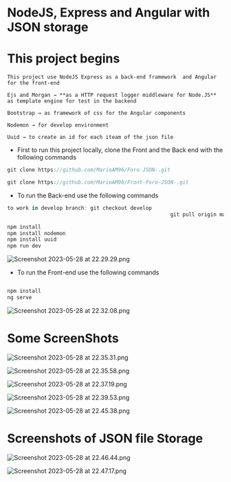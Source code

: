 # NodeJS, Express and Angular with JSON storage

# **This project begins**

`This project use NodeJS Express as a back-end framework  and Angular for the front-end`

`Ejs and Morgan → **as a HTTP request logger middleware for Node.JS** as template engine for test in the backend`

`Bootstrap → as framework of css for the Angular components` 

`Nodemon → for develop environment`

`Uuid → to create an id for each iteam of the json file`

- First to run this project locally, clone the Front and the Back end with the following commands

```jsx
git clone https://github.com/MarioAM96/Foro-JSON-.git

git clone https://github.com/MarioAM96/Front-Foro-JSON-.git
```

- To run the Back-end use the following commands

```jsx
to work in develop branch: git checkout develop
													 git pull origin master

npm install
npm install nodemon
npm install uuid
npm run dev
```

![Screenshot 2023-05-28 at 22.29.29.png](NodeJS,%20Express%20and%20Angular%20with%20JSON%20storage%2041882ead2f734e77a47e0ad6d5f363a7/Screenshot_2023-05-28_at_22.29.29.png)

- To run the Front-end use the following commands

```jsx

npm install
ng serve

```

![Screenshot 2023-05-28 at 22.32.08.png](NodeJS,%20Express%20and%20Angular%20with%20JSON%20storage%2041882ead2f734e77a47e0ad6d5f363a7/Screenshot_2023-05-28_at_22.32.08.png)

# Some ScreenShots

![Screenshot 2023-05-28 at 22.35.31.png](NodeJS,%20Express%20and%20Angular%20with%20JSON%20storage%2041882ead2f734e77a47e0ad6d5f363a7/Screenshot_2023-05-28_at_22.35.31.png)

![Screenshot 2023-05-28 at 22.35.58.png](NodeJS,%20Express%20and%20Angular%20with%20JSON%20storage%2041882ead2f734e77a47e0ad6d5f363a7/Screenshot_2023-05-28_at_22.35.58.png)

![Screenshot 2023-05-28 at 22.37.19.png](NodeJS,%20Express%20and%20Angular%20with%20JSON%20storage%2041882ead2f734e77a47e0ad6d5f363a7/Screenshot_2023-05-28_at_22.37.19.png)

![Screenshot 2023-05-28 at 22.39.53.png](NodeJS,%20Express%20and%20Angular%20with%20JSON%20storage%2041882ead2f734e77a47e0ad6d5f363a7/Screenshot_2023-05-28_at_22.39.53.png)

![Screenshot 2023-05-28 at 22.45.38.png](NodeJS,%20Express%20and%20Angular%20with%20JSON%20storage%2041882ead2f734e77a47e0ad6d5f363a7/Screenshot_2023-05-28_at_22.45.38.png)

# **Screenshots of JSON file Storage**

![Screenshot 2023-05-28 at 22.46.44.png](NodeJS,%20Express%20and%20Angular%20with%20JSON%20storage%2041882ead2f734e77a47e0ad6d5f363a7/Screenshot_2023-05-28_at_22.46.44.png)

![Screenshot 2023-05-28 at 22.47.17.png](NodeJS,%20Express%20and%20Angular%20with%20JSON%20storage%2041882ead2f734e77a47e0ad6d5f363a7/Screenshot_2023-05-28_at_22.47.17.png)

#

